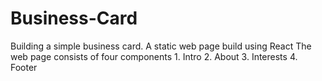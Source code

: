 # Business-Card
Building a simple business card. A static web page build using React
The web page consists of four components 1. Intro 2. About 3. Interests 4. Footer

